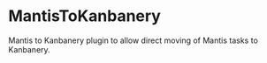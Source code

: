 MantisToKanbanery
=================

Mantis to Kanbanery plugin to allow direct moving of Mantis tasks to Kanbanery.